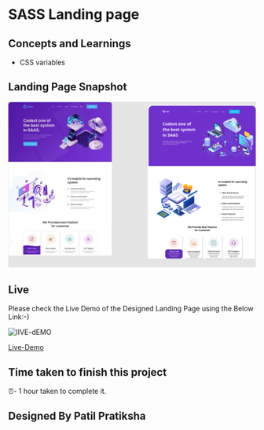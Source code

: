 
# SASS Landing page

## Concepts and Learnings

-   CSS variables

## Landing Page Snapshot
![Desktop](./screenshots/13.png)



## Live

Please check the Live Demo of the Designed Landing Page using the Below Link:-)

![lIVE-dEMO](https://img.shields.io/badge/Live_Demo-<COLOR>)

[Live-Demo](https://sass-landing-pg.netlify.app)

## Time taken to finish this project

⏰-   1 hour taken to complete it.

## Designed By Patil Pratiksha
